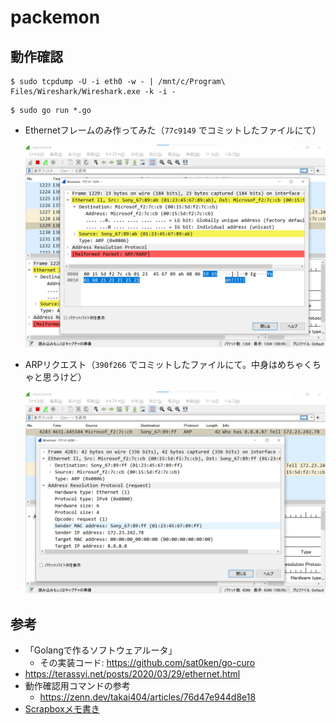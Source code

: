 # packemon

## 動作確認

```console
$ sudo tcpdump -U -i eth0 -w - | /mnt/c/Program\ Files/Wireshark/Wireshark.exe -k -i -
```

```console
$ sudo go run *.go
```

- Ethernetフレームのみ作ってみた（`77c9149` でコミットしたファイルにて）

  ![](./doc/Frame.png)

- ARPリクエスト（`390f266` でコミットしたファイルにて。中身はめちゃくちゃと思うけど）

  ![](./doc/ARP.png)


## 参考
- 「Golangで作るソフトウェアルータ」
  - その実装コード: https://github.com/sat0ken/go-curo
- https://terassyi.net/posts/2020/03/29/ethernet.html
- 動作確認用コマンドの参考
  - https://zenn.dev/takai404/articles/76d47e944d8e18
- [Scrapboxメモ書き](https://scrapbox.io/ddddddo/%E3%83%8D%E3%83%83%E3%83%88%E3%83%AF%E3%83%BC%E3%82%AF%E7%B3%BB%E8%AA%AD%E3%81%BF%E7%89%A9)
